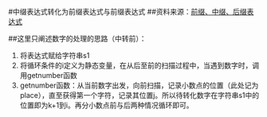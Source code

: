 #中缀表达式转化为前缀表达式与前缀表达式
##资料来源：[前缀、中缀、后缀表达式](http://blog.csdn.net/antineutrino/article/details/6763722)

##这里只阐述数字的处理的思路（中转前）：
1. 将表达式赋给字符串s1
2. 将循环条件的i定义为静态变量，在从后至前的扫描过程中，当遇到数字时，调用getnumber函数
3. getnumber函数：从当前数字出发，向前扫描，记录小数点的位置（此处记为place），直至获得第一个字符，记录其位置j。所以待转化数字在字符串s1中的位置即为k+1到i。再分小数点前与后两种情况循环即可。

